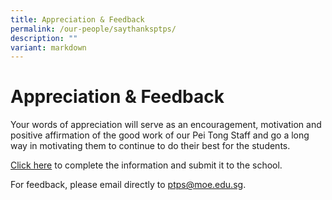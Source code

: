 ```yaml
---
title: Appreciation & Feedback
permalink: /our-people/saythanksptps/
description: ""
variant: markdown
---
```

# Appreciation & Feedback 
Your words of appreciation will serve as an encouragement, motivation and positive affirmation of the good work of our Pei Tong Staff and go a long way in motivating them to continue to do their best for the students.

[Click here](https://go.gov.sg/saythanksptps) to complete the information and submit it to the school.

For feedback, please email directly to [ptps@moe.edu.sg](mailto:ptps@moe.edu.sg).